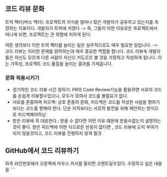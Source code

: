## 코드 리뷰 문화
트럭 팩터(버스 백터): 프로젝트의 지식을 얼마나 많은 개발자가 공유하고 있는지를 측정하는 지표이다. 개발자가 트럭에 치였다 -> 즉, 그들이 어떤 이유로든 프로젝트에서 떠나게 되면, 프로젝트는 큰 위험에 처하게 된다.

여튼 생각보다 이런 트럭 팩터를 늘리는 일은 실무적으로도 매우 필요한 일입니다. -> 코드 리뷰는 이러한 문제를 완하하는데 매우 중요한 역할을 합니다.
코드 리뷰속 개발자들은 자신도 모르게 다른 사람이 자신으 키도르르 볼 것을 가정하고 작성하게 됩니다. 이는 가독성, 프로젝트 코드 품질을 높이는 결과를 가져옵니다.

### **문화 적용시키기**
- 정기적인 코드 리뷰 시간 정하기: PR의 Code Review기능을 활용하면 서로의 코드를 손쉽게 리뷰할수있으니, 모두가 모여서 코드를 볼필요가 없다.
- 서로를 존중하며 피드백: 상호 존중의 문화, 피드백은 코드를 작성한 사람을 향하기 보다는 코드를 향해야 한다. 단순 지적보다는 서로의 발전을 위해 제안하는 방식으로 피드백해야하낟.
- 받은 리뷰에 꼭 대응한다.: 받을 수 없다면 어떤 이유 떄문에 받을수없는지 설명하는 것이 좋다. 받은 피드백에 어떤 식으로든 반응이 없다면 , 코드 리뷰에 도익 부여가 되지 않을것이고, 코드 리뷰를 진행하지 않게 될것

## GitHub에서 코드 리뷰하기
좌측 라인번호에서 오른쪽에 마우스 커서를 올리면 코멘트달수있다.
수정하고 싶은 내용을 \`\``
```